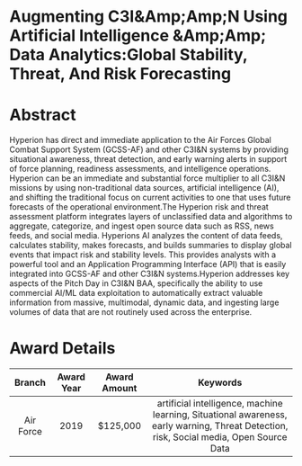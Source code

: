 
Augmenting C3I&Amp;Amp;N Using Artificial Intelligence &Amp;Amp; Data Analytics:Global Stability, Threat, And Risk Forecasting
==============================================================================================================================

# Abstract


Hyperion has direct and immediate application to the Air Forces Global Combat Support System (GCSS-AF) and other C3I&amp;N systems by providing situational awareness, threat detection, and early warning alerts in support of force planning, readiness assessments, and intelligence operations. Hyperion can be an immediate and substantial force multiplier to all C3I&amp;N missions by using non-traditional data sources, artificial intelligence (AI), and shifting the traditional focus on current activities to one that uses future forecasts of the operational environment.The Hyperion risk and threat assessment platform integrates layers of unclassified data and algorithms to aggregate, categorize, and ingest open source data such as RSS, news feeds, and social media. Hyperions AI analyzes the content of data feeds, calculates stability, makes forecasts, and builds summaries to display global events that impact risk and stability levels. This provides analysts with a powerful tool and an Application Programming Interface (API) that is easily integrated into GCSS-AF and other C3I&amp;N systems.Hyperion addresses key aspects of the Pitch Day in C3I&amp;N BAA, specifically the ability to use commercial AI/ML data exploitation to automatically extract valuable information from massive, multimodal, dynamic data, and ingesting large volumes of data that are not routinely used across the enterprise.  

# Award Details

|Branch|Award Year|Award Amount|Keywords|
| :---: | :---: | :---: | :---: |
|Air Force|2019|$125,000|artificial intelligence, machine learning, Situational awareness, early warning, Threat Detection, risk, Social media, Open Source Data|
